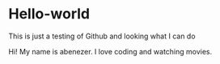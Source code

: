 # Hello-world
This is  just a testing of Github and looking what I can do

Hi! My name is abenezer. I love coding and watching movies.
